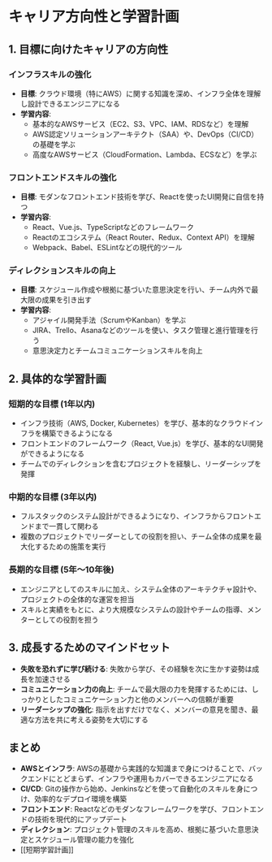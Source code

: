 # キャリア方向性と学習計画

## 1. 目標に向けたキャリアの方向性

### インフラスキルの強化
- **目標**: クラウド環境（特にAWS）に関する知識を深め、インフラ全体を理解し設計できるエンジニアになる
- **学習内容**:
  - 基本的なAWSサービス（EC2、S3、VPC、IAM、RDSなど）を理解
  - AWS認定ソリューションアーキテクト（SAA）や、DevOps（CI/CD）の基礎を学ぶ
  - 高度なAWSサービス（CloudFormation、Lambda、ECSなど）を学ぶ

### フロントエンドスキルの強化
- **目標**: モダンなフロントエンド技術を学び、Reactを使ったUI開発に自信を持つ
- **学習内容**:
  - React、Vue.js、TypeScriptなどのフレームワーク
  - Reactのエコシステム（React Router、Redux、Context API）を理解
  - Webpack、Babel、ESLintなどの現代的ツール

### ディレクションスキルの向上
- **目標**: スケジュール作成や根拠に基づいた意思決定を行い、チーム内外で最大限の成果を引き出す
- **学習内容**:
  - アジャイル開発手法（ScrumやKanban）を学ぶ
  - JIRA、Trello、Asanaなどのツールを使い、タスク管理と進行管理を行う
  - 意思決定力とチームコミュニケーションスキルを向上

## 2. 具体的な学習計画

### 短期的な目標 (1年以内)
- インフラ技術（AWS, Docker, Kubernetes）を学び、基本的なクラウドインフラを構築できるようになる
- フロントエンドのフレームワーク（React, Vue.js）を学び、基本的なUI開発ができるようになる
- チームでのディレクションを含むプロジェクトを経験し、リーダーシップを発揮

### 中期的な目標 (3年以内)
- フルスタックのシステム設計ができるようになり、インフラからフロントエンドまで一貫して関わる
- 複数のプロジェクトでリーダーとしての役割を担い、チーム全体の成果を最大化するための施策を実行

### 長期的な目標 (5年～10年後)
- エンジニアとしてのスキルに加え、システム全体のアーキテクチャ設計や、プロジェクトの全体的な運営を担当
- スキルと実績をもとに、より大規模なシステムの設計やチームの指導、メンターとしての役割を担う

## 3. 成長するためのマインドセット
- **失敗を恐れずに学び続ける**: 失敗から学び、その経験を次に生かす姿勢は成長を加速させる
- **コミュニケーション力の向上**: チームで最大限の力を発揮するためには、しっかりとしたコミュニケーション力と他のメンバーへの信頼が重要
- **リーダーシップの強化**: 指示を出すだけでなく、メンバーの意見を聞き、最適な方法を共に考える姿勢を大切にする

## まとめ
- **AWSとインフラ**: AWSの基礎から実践的な知識まで身につけることで、バックエンドにとどまらず、インフラや運用もカバーできるエンジニアになる
- **CI/CD**: Gitの操作から始め、Jenkinsなどを使って自動化のスキルを身につけ、効率的なデプロイ環境を構築
- **フロントエンド**: Reactなどのモダンなフレームワークを学び、フロントエンドの技術を現代的にアップデート
- **ディレクション**: プロジェクト管理のスキルを高め、根拠に基づいた意思決定とスケジュール管理の能力を強化
- [[短期学習計画]]
